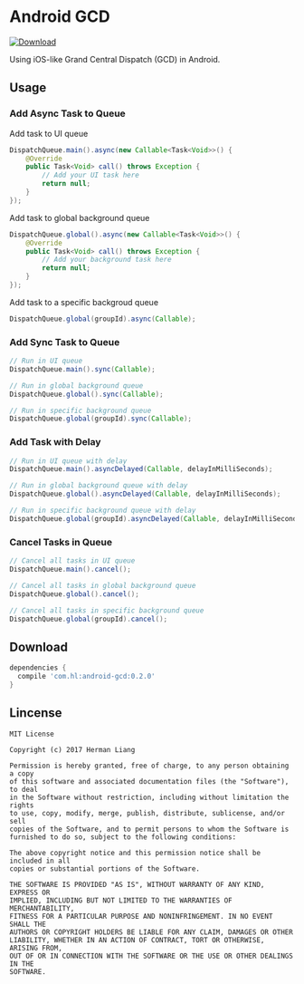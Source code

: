 # Android GCD

[ ![Download](https://api.bintray.com/packages/hermanliang/maven/android-gcd/images/download.svg) ](https://bintray.com/hermanliang/maven/android-gcd/_latestVersion)

Using iOS-like Grand Central Dispatch (GCD) in Android. 

## Usage

### Add Async Task to Queue

Add task to UI queue
```java
DispatchQueue.main().async(new Callable<Task<Void>>() {
    @Override
    public Task<Void> call() throws Exception {
        // Add your UI task here
        return null;
    }
});
```

Add task to global background queue
```java
DispatchQueue.global().async(new Callable<Task<Void>>() {
    @Override
    public Task<Void> call() throws Exception {
        // Add your background task here
        return null;
    }
});
```

Add task to a specific backgroud queue
```java
DispatchQueue.global(groupId).async(Callable);
```

### Add Sync Task to Queue
```java
// Run in UI queue
DispatchQueue.main().sync(Callable);

// Run in global background queue
DispatchQueue.global().sync(Callable);

// Run in specific background queue
DispatchQueue.global(groupId).sync(Callable);
```

### Add Task with Delay
```java
// Run in UI queue with delay
DispatchQueue.main().asyncDelayed(Callable, delayInMilliSeconds);

// Run in global background queue with delay
DispatchQueue.global().asyncDelayed(Callable, delayInMilliSeconds);

// Run in specific background queue with delay
DispatchQueue.global(groupId).asyncDelayed(Callable, delayInMilliSeconds);
```

### Cancel Tasks in Queue
```java
// Cancel all tasks in UI queue
DispatchQueue.main().cancel();

// Cancel all tasks in global background queue
DispatchQueue.global().cancel();

// Cancel all tasks in specific background queue
DispatchQueue.global(groupId).cancel();
```

## Download

```groovy
dependencies {
  compile 'com.hl:android-gcd:0.2.0'
}
```

## Lincense
```
MIT License

Copyright (c) 2017 Herman Liang

Permission is hereby granted, free of charge, to any person obtaining a copy
of this software and associated documentation files (the "Software"), to deal
in the Software without restriction, including without limitation the rights
to use, copy, modify, merge, publish, distribute, sublicense, and/or sell
copies of the Software, and to permit persons to whom the Software is
furnished to do so, subject to the following conditions:

The above copyright notice and this permission notice shall be included in all
copies or substantial portions of the Software.

THE SOFTWARE IS PROVIDED "AS IS", WITHOUT WARRANTY OF ANY KIND, EXPRESS OR
IMPLIED, INCLUDING BUT NOT LIMITED TO THE WARRANTIES OF MERCHANTABILITY,
FITNESS FOR A PARTICULAR PURPOSE AND NONINFRINGEMENT. IN NO EVENT SHALL THE
AUTHORS OR COPYRIGHT HOLDERS BE LIABLE FOR ANY CLAIM, DAMAGES OR OTHER
LIABILITY, WHETHER IN AN ACTION OF CONTRACT, TORT OR OTHERWISE, ARISING FROM,
OUT OF OR IN CONNECTION WITH THE SOFTWARE OR THE USE OR OTHER DEALINGS IN THE
SOFTWARE.
```
